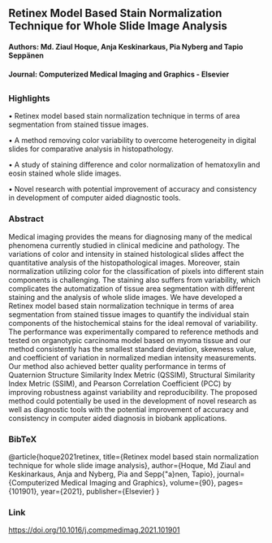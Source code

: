 ## Retinex Model Based Stain Normalization Technique for Whole Slide Image Analysis
#### Authors: Md. Ziaul Hoque, Anja Keskinarkaus, Pia Nyberg and Tapio Seppänen
#### Journal: Computerized Medical Imaging and Graphics - Elsevier
##

### Highlights
• Retinex model based stain normalization technique in terms of area segmentation from stained tissue images.

• A method removing color variability to overcome heterogeneity in digital slides for comparative analysis in histopathology.

• A study of staining difference and color normalization of hematoxylin and eosin stained whole slide images.

• Novel research with potential improvement of accuracy and consistency in development of computer aided diagnostic tools.

### Abstract
Medical imaging provides the means for diagnosing many of the medical phenomena currently studied in clinical medicine and pathology. The variations of color and intensity in stained histological slides affect the quantitative analysis of the histopathological images. Moreover, stain normalization utilizing color for the classification of pixels into different stain components is challenging. The staining also suffers from variability, which complicates the automatization of tissue area segmentation with different staining and the analysis of whole slide images. We have developed a Retinex model based stain normalization technique in terms of area segmentation from stained tissue images to quantify the individual stain components of the histochemical stains for the ideal removal of variability. The performance was experimentally compared to reference methods and tested on organotypic carcinoma model based on myoma tissue and our method consistently has the smallest standard deviation, skewness value, and coefficient of variation in normalized median intensity measurements. Our method also achieved better quality performance in terms of Quaternion Structure Similarity Index Metric (QSSIM), Structural Similarity Index Metric (SSIM), and Pearson Correlation Coefficient (PCC) by improving robustness against variability and reproducibility. The proposed method could potentially be used in the development of novel research as well as diagnostic tools with the potential improvement of accuracy and consistency in computer aided diagnosis in biobank applications.

### BibTeX

@article{hoque2021retinex,
  title={Retinex model based stain normalization technique for whole slide image analysis},
  author={Hoque, Md Ziaul and Keskinarkaus, Anja and Nyberg, Pia and Sepp{\"a}nen, Tapio},
  journal={Computerized Medical Imaging and Graphics},
  volume={90},
  pages={101901},
  year={2021},
  publisher={Elsevier}
}

### Link
https://doi.org/10.1016/j.compmedimag.2021.101901

###
